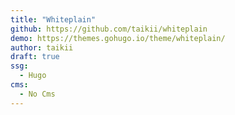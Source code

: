 ```yaml
---
title: "Whiteplain"
github: https://github.com/taikii/whiteplain
demo: https://themes.gohugo.io/theme/whiteplain/
author: taikii
draft: true
ssg:
  - Hugo
cms:
  - No Cms
---
```

